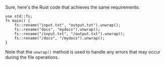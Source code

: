 Sure, here's the Rust code that achieves the same requirements:
```
use std::fs;
fn main() {
    fs::rename("input.txt", "output.txt").unwrap();
    fs::rename("docs", "mydocs").unwrap();
    fs::rename("/input.txt", "/output.txt").unwrap();
    fs::rename("/docs", "/mydocs").unwrap();
}
```
Note that the `unwrap()` method is used to handle any errors that may occur during the file operations.


